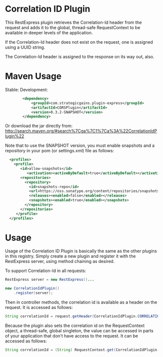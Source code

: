 Correlation ID Plugin
=====================

This RestExpress plugin retrieves the Correlation-Id header from the request
and adds it to the global, thread-safe RequestContext to be available in deeper
levels of the application.

If the Correlation-Id header does not exist on the request, one is assigned
using a UUID string.

The Correlation-Id header is assigned to the response on its way out, also.

Maven Usage
===========
Stable:
Development:
```xml
		<dependency>
			<groupId>com.strategicgains.plugin-express</groupId>
			<artifactId>CORSPlugin</artifactId>
			<version>0.3.2-SNAPSHOT</version>
		</dependency>
```
Or download the jar directly from: 
http://search.maven.org/#search%7Cga%7C1%7Ca%3A%22CorrelationIdPlugin%22

Note that to use the SNAPSHOT version, you must enable snapshots and a repository in your pom (or settings.xml) file as follows:
```xml
  <profiles>
    <profile>
       <id>allow-snapshots</id>
          <activation><activeByDefault>true</activeByDefault></activation>
       <repositories>
         <repository>
           <id>snapshots-repo</id>
           <url>https://oss.sonatype.org/content/repositories/snapshots</url>
           <releases><enabled>false</enabled></releases>
           <snapshots><enabled>true</enabled></snapshots>
         </repository>
       </repositories>
     </profile>
  </profiles>
```

Usage
=====

Usage of the Correlation ID Plugin is basically the same as the other plugins in this registry.
Simply create a new plugin and register it with the RestExpress server, using method chaining as desired.

To support Correlation-Id in all requests:

```java
RestExpress server = new RestExpress()...

new CorrelationIdPlugin()
	.register(server);
```

Then in controller methods, the correlation id is available as a header on the request. It is accessed
as follows:

```java
String correlationId = request.getHeader(CorrelationIdPlugin.CORRELATION_ID);
```

Because the plugin also sets the correlation id on the RequestContext object, a thread-safe, global
singleton, the value can be accessed in parts of your application that don't have access to the request.
It can be accessed as follows:

```java
String correlationId = (String) RequestContext.get(CorrelationIdPlugin.CORRELATION_ID);
```
